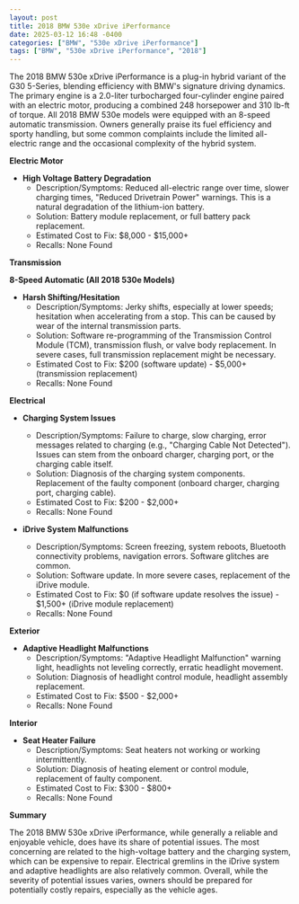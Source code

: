 ```yaml
---
layout: post
title: 2018 BMW 530e xDrive iPerformance
date: 2025-03-12 16:48 -0400
categories: ["BMW", "530e xDrive iPerformance"]
tags: ["BMW", "530e xDrive iPerformance", "2018"]
---
```

The 2018 BMW 530e xDrive iPerformance is a plug-in hybrid variant of the G30 5-Series, blending efficiency with BMW's signature driving dynamics. The primary engine is a 2.0-liter turbocharged four-cylinder engine paired with an electric motor, producing a combined 248 horsepower and 310 lb-ft of torque. All 2018 BMW 530e models were equipped with an 8-speed automatic transmission. Owners generally praise its fuel efficiency and sporty handling, but some common complaints include the limited all-electric range and the occasional complexity of the hybrid system.

**Electric Motor**

* **High Voltage Battery Degradation**
    * Description/Symptoms: Reduced all-electric range over time, slower charging times, "Reduced Drivetrain Power" warnings. This is a natural degradation of the lithium-ion battery.
    * Solution: Battery module replacement, or full battery pack replacement.
    * Estimated Cost to Fix: $8,000 - $15,000+
    * Recalls: None Found

**Transmission**

**8-Speed Automatic (All 2018 530e Models)**

* **Harsh Shifting/Hesitation**
    * Description/Symptoms: Jerky shifts, especially at lower speeds; hesitation when accelerating from a stop. This can be caused by wear of the internal transmission parts.
    * Solution: Software re-programming of the Transmission Control Module (TCM), transmission flush, or valve body replacement. In severe cases, full transmission replacement might be necessary.
    * Estimated Cost to Fix: $200 (software update) - $5,000+ (transmission replacement)
    * Recalls: None Found

**Electrical**

* **Charging System Issues**
    * Description/Symptoms: Failure to charge, slow charging, error messages related to charging (e.g., "Charging Cable Not Detected"). Issues can stem from the onboard charger, charging port, or the charging cable itself.
    * Solution: Diagnosis of the charging system components. Replacement of the faulty component (onboard charger, charging port, charging cable).
    * Estimated Cost to Fix: $200 - $2,000+
    * Recalls: None Found

* **iDrive System Malfunctions**
    * Description/Symptoms: Screen freezing, system reboots, Bluetooth connectivity problems, navigation errors. Software glitches are common.
    * Solution: Software update. In more severe cases, replacement of the iDrive module.
    * Estimated Cost to Fix: $0 (if software update resolves the issue) - $1,500+ (iDrive module replacement)
    * Recalls: None Found

**Exterior**

* **Adaptive Headlight Malfunctions**
    * Description/Symptoms: "Adaptive Headlight Malfunction" warning light, headlights not leveling correctly, erratic headlight movement.
    * Solution: Diagnosis of headlight control module, headlight assembly replacement.
    * Estimated Cost to Fix: $500 - $2,000+
    * Recalls: None Found

**Interior**

* **Seat Heater Failure**
    * Description/Symptoms: Seat heaters not working or working intermittently.
    * Solution: Diagnosis of heating element or control module, replacement of faulty component.
    * Estimated Cost to Fix: $300 - $800+
    * Recalls: None Found

**Summary**

The 2018 BMW 530e xDrive iPerformance, while generally a reliable and enjoyable vehicle, does have its share of potential issues. The most concerning are related to the high-voltage battery and the charging system, which can be expensive to repair. Electrical gremlins in the iDrive system and adaptive headlights are also relatively common. Overall, while the severity of potential issues varies, owners should be prepared for potentially costly repairs, especially as the vehicle ages.


